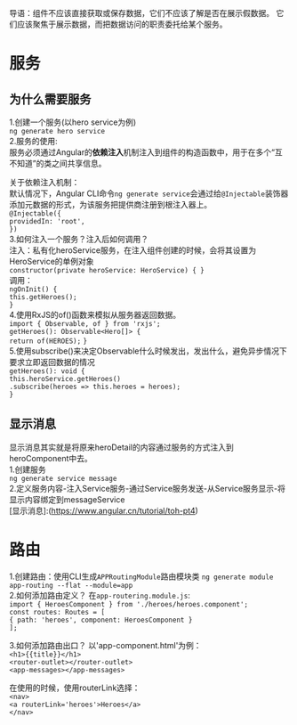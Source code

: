 导语：组件不应该直接获取或保存数据，它们不应该了解是否在展示假数据。 它们应该聚焦于展示数据，而把数据访问的职责委托给某个服务。  
# 服务
## 为什么需要服务
1.创建一个服务(以hero service为例)    
`ng generate hero service`    
2.服务的使用:  
服务必须通过Angular的**依赖注入**机制注入到组件的构造函数中，用于在多个“互不知道”的类之间共享信息。  

关于依赖注入机制：  
默认情况下，Angular CLI命令`ng generate service`会通过给`@Injectable`装饰器添加元数据的形式，为该服务把提供商注册到根注入器上。  
`@Injectable({`  
  `providedIn: 'root',`  
`})`  
3.如何注入一个服务？注入后如何调用？    
注入：私有化heroService服务，在注入组件创建的时候，会将其设置为HeroService的单例对象  
`constructor(private heroService: HeroService) { }`  
调用：  
`ngOnInit() {`  
  `this.getHeroes();`  
`}`  
4.使用RxJS的of()函数来模拟从服务器返回数据。  
`import { Observable, of } from 'rxjs';`  
`getHeroes(): Observable<Hero[]> {`  
  `return of(HEROES);`
`}`  
5.使用subscribe()来决定Observable什么时候发出，发出什么，避免异步情况下要求立即返回数据的情况  
`getHeroes(): void {`    
  `this.heroService.getHeroes()`    
      `.subscribe(heroes => this.heroes = heroes);`    
`}`  

## 显示消息
显示消息其实就是将原来heroDetail的内容通过服务的方式注入到heroComponent中去。    
1.创建服务    
`ng generate service message`    
2.定义服务内容-注入Service服务-通过Service服务发送-从Service服务显示-将显示内容绑定到messageService  
[显示消息]:(https://www.angular.cn/tutorial/toh-pt4)

# 路由
1.创建路由：使用CLI生成`APPRoutingModule`路由模块类
`ng generate module app-routing --flat --module=app`  
2.如何添加路由定义？
在`app-routering.module.js`:  
`import { HeroesComponent } from './heroes/heroes.component';`  
    `const routes: Routes = [`  
      `{ path: 'heroes', component: HeroesComponent }`  
`];`  

3.如何添加路由出口？
以'app-component.html'为例：  
`<h1>{{title}}</h1>`  
`<router-outlet></router-outlet>`  
`<app-messages></app-messages>`  

在使用的时候，使用routerLink选择：  
`<nav>`  
  `<a routerLink='heroes'>Heroes</a>`  
`</nav>`  

